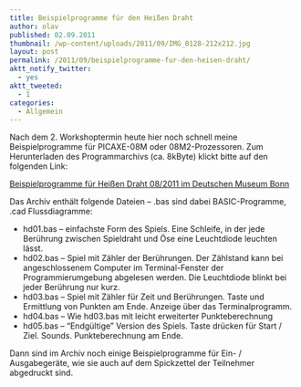 ```yaml
---
title: Beispielprogramme für den Heißen Draht
author: olav
published: 02.09.2011
thumbnail: /wp-content/uploads/2011/09/IMG_0128-212x212.jpg
layout: post
permalink: /2011/09/beispielprogramme-fur-den-heisen-draht/
aktt_notify_twitter:
  - yes
aktt_tweeted:
  - 1
categories:
  - Allgemein
---
```

Nach dem 2. Workshoptermin heute hier noch schnell meine Beispielprogramme für PICAXE-08M oder 08M2-Prozessoren. Zum Herunterladen des Programmarchivs (ca. 8kByte) klickt bitte auf den folgenden Link:

[Beispielprogramme für Heißen Draht 08/2011 im Deutschen Museum Bonn][1]

Das Archiv enthält folgende Dateien &#8211; .bas sind dabei BASIC-Programme, .cad Flussdiagramme:

  * hd01.bas &#8211; einfachste Form des Spiels. Eine Schleife, in der jede Berührung zwischen Spieldraht und Öse eine Leuchtdiode leuchten lässt.
  * hd02.bas &#8211; Spiel mit Zähler der Berührungen. Der Zählstand kann bei angeschlossenem Computer im Terminal-Fenster der Programmierumgebung abgelesen werden. Die Leuchtdiode blinkt bei jeder Berührung nur kurz.
  * hd03.bas &#8211; Spiel mit Zähler für Zeit und Berührungen. Taste und Ermittlung von Punkten am Ende. Anzeige über das Terminalprogramm.
  * hd04.bas &#8211; Wie hd03.bas mit leicht erweiterter Punkteberechnung
  * hd05.bas &#8211; &#8220;Endgültige&#8221; Version des Spiels. Taste drücken für Start / Ziel. Sounds. Punkteberechnung am Ende.

<div>
  Dann sind im Archiv noch einige Beispielprogramme für Ein- / Ausgabegeräte, wie sie auch auf dem Spickzettel der Teilnehmer abgedruckt sind.
</div>

 [1]: /wp-content/uploads/2011/09/physcomp_programme.zip
